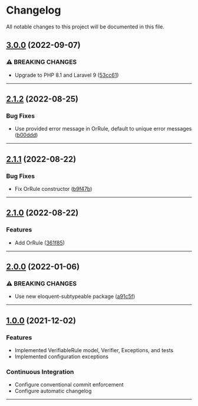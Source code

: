 <!--- BEGIN HEADER -->
# Changelog

All notable changes to this project will be documented in this file.
<!--- END HEADER -->

## [3.0.0](https://github.com/vetmoves/com.moves.php.eloquent.verifiable/compare/2.1.2...3.0.0) (2022-09-07)

### ⚠ BREAKING CHANGES

* Upgrade to PHP 8.1 and Laravel 9 ([53cc61](https://github.com/vetmoves/com.moves.php.eloquent.verifiable/commit/53cc616482472a278bf0b1991786739f9671a203))


---

## [2.1.2](https://github.com/vetmoves/com.moves.php.eloquent.verifiable/compare/2.1.1...2.1.2) (2022-08-25)
### Bug Fixes

* Use provided error message in OrRule, default to unique error messages ([b00ddd](https://github.com/vetmoves/com.moves.php.eloquent.verifiable/commit/b00ddd635b16006e445b8c0bc48b48ede4343f21))


---

## [2.1.1](https://github.com/vetmoves/com.moves.php.eloquent.verifiable/compare/2.1.0...2.1.1) (2022-08-22)
### Bug Fixes

* Fix OrRule constructor ([b9f47b](https://github.com/vetmoves/com.moves.php.eloquent.verifiable/commit/b9f47bcbc385817cec5b2470259bd4e45c8117b4))


---

## [2.1.0](https://github.com/vetmoves/com.moves.php.eloquent.verifiable/compare/2.0.0...2.1.0) (2022-08-22)
### Features

* Add OrRule ([361f85](https://github.com/vetmoves/com.moves.php.eloquent.verifiable/commit/361f856c0c0b1b5cca3a4613f2598168c18de90d))


---

## [2.0.0](https://github.com/vetmoves/com.moves.php.eloquent.verifiable/compare/1.0.0...2.0.0) (2022-01-06)
### ⚠ BREAKING CHANGES

* Use new eloquent-subtypeable package ([a91c5f](https://github.com/vetmoves/com.moves.php.eloquent.verifiable/commit/a91c5fae1926f36ef532e2ce208bbc09565a84da))


---

## [1.0.0](https://github.com/vetmoves/com.moves.php.eloquent.verifiable/compare/0.0.0...1.0.0) (2021-12-02)
### Features
* Implemented VerifiableRule model, Verifier, Exceptions, and tests
* Implemented configuration exceptions

### Continuous Integration

* Configure conventional commit enforcement
* Configure automatic changelog

---
